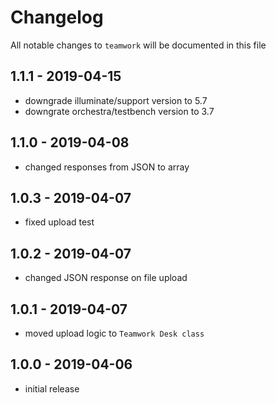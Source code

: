 # Changelog

All notable changes to `teamwork` will be documented in this file

## 1.1.1 - 2019-04-15
- downgrade illuminate/support version to 5.7
- downgrate orchestra/testbench version to 3.7

## 1.1.0 - 2019-04-08
- changed responses from JSON to array

## 1.0.3 - 2019-04-07
- fixed upload test

## 1.0.2 - 2019-04-07
- changed JSON response on file upload

## 1.0.1 - 2019-04-07
- moved upload logic to `Teamwork Desk class`

## 1.0.0 - 2019-04-06
- initial release

